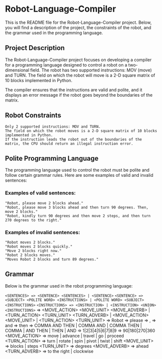 # Robot-Language-Compiler

This is the README file for the Robot-Language-Compiler project. Below, you will find a description of the project, the constraints of the robot, and the grammar used in the programming language.

## Project Description

The Robot-Language-Compiler project focuses on developing a compiler for a programming language designed to control a robot on a two-dimensional field. The robot has two supported instructions: MOV (move) and TURN. The field on which the robot will move is a 2-D square matrix of 10 blocks implemented in Python.

The compiler ensures that the instructions are valid and polite, and it displays an error message if the robot goes beyond the boundaries of the matrix.

## Robot Constraints

    Only 2 supported instructions: MOV and TURN.
    The field on which the robot moves is a 2-D square matrix of 10 blocks implemented in Python.
    If the instruction leads the robot out of the boundaries of the matrix, the CPU should return an illegal instruction error.

## Polite Programming Language

The programming language used to control the robot must be polite and follow certain grammar rules. Here are some examples of valid and invalid sentences:
### Examples of valid sentences:

    "Robot, please move 2 blocks ahead."
    "Robot, please move 3 blocks ahead and then turn 90 degrees. Then, move 2 blocks."
    "Robot, kindly turn 90 degrees and then move 2 steps, and then turn 270 degrees to the right."

### Examples of invalid sentences:

    "Robot moves 2 blocks."
    "Robot moves 2 blocks quickly."
    "Move 2 blocks right now."
    "Robot 2 blocks moves."
    "Moves Robot 2 blocks and turn 89 degrees."

## Grammar

Below is the grammar used in the robot programming language:

```<SENTENCES> => <SENTENCE> <SENTENCES> | <SENTENCE>```
```<SENTENCE> => <SUBJECT> <POLITE WORD> <INSTRUCTIONS> | <POLITE WORD> <SUBJECT> <INSTRUCTIONS>```
```<INSTRUCTIONS> => <INSTRUCTION> | <INSTRUCTION> <UNION> <INSTRUCTIONS>```
<INSTRUCTION> => <MOVE_ACTION> <NUMBER> <MOVE_UNIT> <MOVE_ADVERB> | <TURN_ACTION> <DEGREES><TURN_UNIT> <TURN_ADVERB> | <MOVE_ACTION> <NUMBER> <MOVE_UNIT> | <TURN_ACTION> <DEGREES><TURN_UNIT>
<SUBJECT> => Robot
<POLITE WORD> => please
<COMMA> => ,
<AND> => and
<THEN> => then
<UNION> => COMMA AND THEN | COMMA AND | COMMA THEN | COMMA | AND THEN | THEN | AND
<NUMBER> => 1|2|3|4|5|6|7|8|9
<DEGREES> => 90|180|270|360
<MOVE_ACTION> => move | advance | travel | go | proceed
<TURN_ACTION> => turn | rotate | spin | pivot | twist | shift
<MOVE_UNIT> => blocks | steps
<TURN_UNIT> => degrees
<MOVE_ADVERB> => ahead
<TURN_ADVERB> => to the right | clockwise

